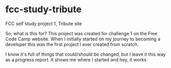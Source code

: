 # fcc-study-tribute

FCC self study project 1, Tribute site

So, what is this for? This project was created for challenge 1 on the Free Code Camp website. When I initially started on my journey to becoming a developer this was the first project I ever created from scratch.

I know it's full of things that could/should be changed, but I leave it this way as a progress report.  It shows me where I started and hey, it works.  


